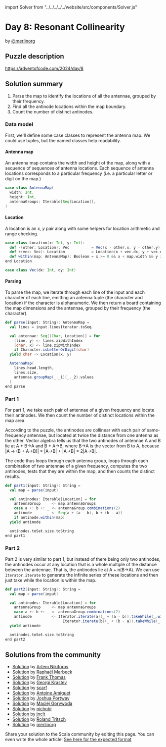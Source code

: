import Solver from "../../../../../website/src/components/Solver.js"

# Day 8: Resonant Collinearity

by [@merlinorg](https://github.com/merlinorg)

## Puzzle description

https://adventofcode.com/2024/day/8

## Solution summary

1. Parse the map to identify the locations of all the antennae,
grouped by their frequency.
2. Find all the antinode locations within the map boundary.
3. Count the number of distinct antinodes.

### Data model

First, we'll define some case classes to represent the antenna map.
We could use tuples, but the named classes help readability.

#### Antenna map

An antenna map contains the width and height of the map, along with
a sequence of sequences of antenna locations. Each sequence of antenna
locations corresponds to a particular frequency (i.e. a particular
letter or digit on the map.)

```scala 3
case class AntennaMap(
  width: Int,
  height: Int,
  antennaGroups: Iterable[Seq[Location]],
)
```

#### Location

A location is an *x, y* pair along with some helpers for location
arithmetic and range checking.

```scala 3
case class Location(x: Int, y: Int):
  def -(other: Location): Vec          = Vec(x - other.x, y - other.y)
  def +(vec: Vec): Location            = Location(x + vec.dx, y + vec.dy)
  def within(map: AntennaMap): Boolean = x >= 0 && x < map.width && y >= 0 && y < map.height
end Location

case class Vec(dx: Int, dy: Int)
```

#### Parsing

To parse the map, we iterate through each line of the input and each
character of each line, emitting an antenna tuple (the character and
location) if the character is alphanumeric. We then return a board
containing the map dimensions and the antennae, grouped by their
frequency (the character).

```scala 3
def parse(input: String): AntennaMap =
  val lines = input.linesIterator.toSeq

  val antennae: Seq[(Char, Location)] = for
    (line, y) <- lines.zipWithIndex
    (char, x) <- line.zipWithIndex
    if Character.isLetterOrDigit(char)
  yield char -> Location(x, y)

  AntennaMap(
    lines.head.length,
    lines.size,
    antennae.groupMap(_._1)(_._2).values
  )
end parse
```

### Part 1

For part 1, we take each pair of antennae of a given frequency and locate
their antinodes. We then count the number of distinct locations within the
map area.

According to the puzzle, the antinodes are collinear with each pair of
same-frequency antennae, but located at twice the distance from one antenna
as the other. Vector algebra tells us that the two antinodes of antennae A and
B lie at A + B→A and B + A→B, where B→A is the vector from B to A, because
|A → (B + A→B)| = |A→B| + |A→B| = 2|A→B|.

The code thus loops through each antenna group, loops through each combination
of two antennae of a given frequency, computes the two antinodes, tests that
they are within the map, and then counts the distinct results.

```scala 3
def part1(input: String): String =
  val map = parse(input)

  val antinodes: Iterable[Location] = for
    antennaGroup     <- map.antennaGroups
    case a +: b +: _ <- antennaGroup.combinations(2)
    antinode         <- Seq(a + (a - b), b + (b - a))
    if antinode.within(map)
  yield antinode

  antinodes.toSet.size.toString
end part1
```

### Part 2

Part 2 is very similar to part 1, but instead of there being only two antinodes,
the antinodes occur at any location that is a whole multiple of the distance
between the antennae. That is, the antinodes lie at A + n(B→A). We can use
`Iterator.iterate` to generate the infinite series of these locations and then
just take while the location is within the map.

```scala 3
def part2(input: String): String =
  val map = parse(input)

  val antinodes: Iterable[Location] = for
    antennaGroup     <- map.antennaGroups
    case a +: b +: _ <- antennaGroup.combinations(2)
    antinode         <- Iterator.iterate(a)(_ + (a - b)).takeWhile(_.within(map)) ++
                          Iterator.iterate(b)(_ + (b - a)).takeWhile(_.within(map))
  yield antinode

  antinodes.toSet.size.toString
end part2
```


## Solutions from the community
- [Solution](https://github.com/nikiforo/aoc24/blob/main/src/main/scala/io/github/nikiforo/aoc24/D8T2.scala) by [Artem Nikiforov](https://github.com/nikiforo)
- [Solution](https://github.com/rmarbeck/advent2024/blob/main/day8/src/main/scala/Solution.scala) by [Raphaël Marbeck](https://github.com/rmarbeck)
- [Solution](https://github.com/fthomas/aoc24/blob/main/src/main/scala/Day08.scala) by [Frank Thomas](https://github.com/fthomas)
- [Solution](https://github.com/profunctor-optics/advent-2024/blob/main/src/main/scala/advent2024/Day08.scala) by [Georgi Krastev](https://github.com/joroKr21)
- [Solution](https://github.com/scarf005/aoc-scala/blob/main/2024/day08.scala) by [scarf](https://github.com/scarf005)
- [Solution](https://github.com/aamiguet/advent-2024/blob/main/src/main/scala/ch/aamiguet/advent2024/Day8.scala) by [Antoine Amiguet](https://github.com/aamiguet)
- [Solution](https://github.com/jportway/advent2024/blob/master/src/main/scala/Day8.scala) by [Joshua Portway](https://github.com/jportway)
- [Solution](https://github.com/makingthematrix/AdventOfCode2024/blob/main/src/main/scala/io/github/makingthematrix/AdventofCode2024/DayEight.scala) by [Maciej Gorywoda](https://github.com/makingthematrix)
- [Solution](https://github.com/nichobi/advent-of-code-2024/blob/main/08/solution.scala) by [nichobi](https://github.com/nichobi)
- [Solution](https://github.com/jnclt/adventofcode2024/blob/main/day08/resonant-collinearity.sc) by [jnclt](https://github.com/jnclt)
- [Solution](https://github.com/rolandtritsch/scala3-aoc-2024/blob/trunk/src/aoc2024/Day08.scala) by [Roland Tritsch](https://github.com/rolandtritsch)
- [Solution](https://github.com/merlinorg/aoc2024/blob/main/src/main/scala/Day8.scala) by [merlinorg](https://github.com/merlinorg)

Share your solution to the Scala community by editing this page.
You can even write the whole article! [See here for the expected format](https://github.com/scalacenter/scala-advent-of-code/discussions/424)
